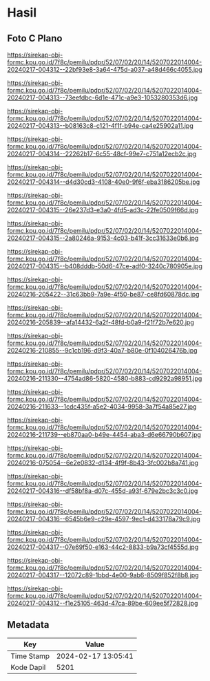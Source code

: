 # Hasil

## Foto C Plano

https://sirekap-obj-formc.kpu.go.id/7f8c/pemilu/pdpr/52/07/02/20/14/5207022014004-20240217-004312--22bf93e8-3a64-475d-a037-a48d466c4055.jpg

https://sirekap-obj-formc.kpu.go.id/7f8c/pemilu/pdpr/52/07/02/20/14/5207022014004-20240217-004313--73eefdbc-6d1e-471c-a9e3-1053280353d6.jpg

https://sirekap-obj-formc.kpu.go.id/7f8c/pemilu/pdpr/52/07/02/20/14/5207022014004-20240217-004313--b08163c8-c121-4f1f-b94e-ca4e25902a11.jpg

https://sirekap-obj-formc.kpu.go.id/7f8c/pemilu/pdpr/52/07/02/20/14/5207022014004-20240217-004314--22262b17-6c55-48cf-99e7-c751a12ecb2c.jpg

https://sirekap-obj-formc.kpu.go.id/7f8c/pemilu/pdpr/52/07/02/20/14/5207022014004-20240217-004314--d4d30cd3-4108-40e0-9f6f-eba3186205be.jpg

https://sirekap-obj-formc.kpu.go.id/7f8c/pemilu/pdpr/52/07/02/20/14/5207022014004-20240217-004315--26e237d3-e3a0-4fd5-ad3c-22fe0509f66d.jpg

https://sirekap-obj-formc.kpu.go.id/7f8c/pemilu/pdpr/52/07/02/20/14/5207022014004-20240217-004315--2a80246a-9153-4c03-b41f-3cc31633e0b6.jpg

https://sirekap-obj-formc.kpu.go.id/7f8c/pemilu/pdpr/52/07/02/20/14/5207022014004-20240217-004315--b408dddb-50d6-47ce-adf0-3240c780905e.jpg

https://sirekap-obj-formc.kpu.go.id/7f8c/pemilu/pdpr/52/07/02/20/14/5207022014004-20240216-205422--31c63bb9-7a9e-4f50-be87-ce8fd60878dc.jpg

https://sirekap-obj-formc.kpu.go.id/7f8c/pemilu/pdpr/52/07/02/20/14/5207022014004-20240216-205839--afa14432-6a2f-48fd-b0a9-f21f72b7e620.jpg

https://sirekap-obj-formc.kpu.go.id/7f8c/pemilu/pdpr/52/07/02/20/14/5207022014004-20240216-210855--9c1cb196-d9f3-40a7-b80e-0f104026476b.jpg

https://sirekap-obj-formc.kpu.go.id/7f8c/pemilu/pdpr/52/07/02/20/14/5207022014004-20240216-211330--4754ad86-5820-4580-b883-cd9292a98951.jpg

https://sirekap-obj-formc.kpu.go.id/7f8c/pemilu/pdpr/52/07/02/20/14/5207022014004-20240216-211633--1cdc435f-a5e2-4034-9958-3a7f54a85e27.jpg

https://sirekap-obj-formc.kpu.go.id/7f8c/pemilu/pdpr/52/07/02/20/14/5207022014004-20240216-211739--eb870aa0-b49e-4454-aba3-d6e66790b607.jpg

https://sirekap-obj-formc.kpu.go.id/7f8c/pemilu/pdpr/52/07/02/20/14/5207022014004-20240216-075054--6e2e0832-d134-4f9f-8b43-3fc002b8a741.jpg

https://sirekap-obj-formc.kpu.go.id/7f8c/pemilu/pdpr/52/07/02/20/14/5207022014004-20240217-004316--df58bf8a-d07c-455d-a93f-679e2bc3c3c0.jpg

https://sirekap-obj-formc.kpu.go.id/7f8c/pemilu/pdpr/52/07/02/20/14/5207022014004-20240217-004316--6545b6e9-c29e-4597-9ec1-d433178a79c9.jpg

https://sirekap-obj-formc.kpu.go.id/7f8c/pemilu/pdpr/52/07/02/20/14/5207022014004-20240217-004317--07e69f50-e163-44c2-8833-b9a73cf4555d.jpg

https://sirekap-obj-formc.kpu.go.id/7f8c/pemilu/pdpr/52/07/02/20/14/5207022014004-20240217-004317--12072c89-1bbd-4e00-9ab6-8509f852f8b8.jpg

https://sirekap-obj-formc.kpu.go.id/7f8c/pemilu/pdpr/52/07/02/20/14/5207022014004-20240217-004312--f1e25105-463d-47ca-89be-609ee5f72828.jpg


## Metadata

| Key        | Value               |
| ---------- | ------------------- |
| Time Stamp | 2024-02-17 13:05:41 |
| Kode Dapil | 5201                |



